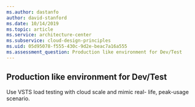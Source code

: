 ```yaml
---
ms.author: dastanfo
author: david-stanford
ms.date: 10/14/2019
ms.topic: article
ms.service: architecture-center
ms.subservice: cloud-design-principles
ms.uid: 05d95078-f555-430c-9d2e-beac7a16a555
ms.assessment_question: Production like environment for Dev/Test
---
```

## Production like environment for Dev/Test

Use VSTS load testing with cloud scale and mimic real- life, peak-usage scenario.
